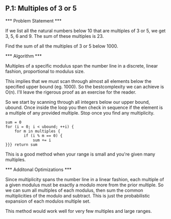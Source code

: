 ## P.1: Multiples of 3 or 5
*** Problem Statement ***

If we list all the natural numbers below 10 that are multiples 
of 3 or 5, we get 3, 5, 6 and 9. The sum of these multiples is 23.

Find the sum of all the multiples of 3 or 5 below 1000.

*** Algorithm ***

Multiples of a specific modulus span the number line in a discrete,
linear fashion, proportional to modulus size. 

This implies that we must scan through almost all elements below 
the specified upper bound (eg. 1000). So the bestcomplexity we can
achieve is O(n). I'll leave the rigerous proof as an exercise for
the reader. 

So we start by scanning through all integers below our upper bound,
ubound. Once inside the loop you then check in sequence if the 
element is a multiple of any provided multiple. Stop once you find any
multiplicity. 

```
sum = 0
for (i = 0; i < ubound; ++i) {
	for m in multiples {
		if (i % m == 0) {
			sum += i
}}} return sum
```

This is a good method when your range is small and you're given many
multiples.


*** Additonal Optimizations ***

Since multiplicity spans the number line in a linear fashion, each 
multiple of a given modulus must be exactly a modulo more from the
prior multiple. So we can sum all multiples of each modulus, then 
sum the common multiplicities of the modulo and subtract. This is 
just the probabilistic expansion of each modulos multiple set.

This method would work well for very few multiples and large ranges.
